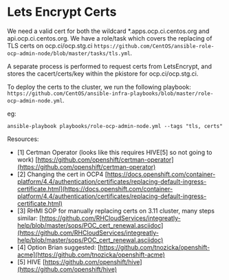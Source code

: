 # Lets Encrypt Certs
We need a valid cert for both the wildcard \*.apps.ocp.ci.centos.org and api.ocp.ci.centos.org. We have a role/task which covers the replacing of TLS certs on ocp.ci/ocp.stg.ci `https://github.com/CentOS/ansible-role-ocp-admin-node/blob/master/tasks/tls.yml`.

A separate process is performed to request certs from LetsEncrypt, and stores the cacert/certs/key within the pkistore for ocp.ci/ocp.stg.ci.

To deploy the certs to the cluster, we run the following playbook: `https://github.com/CentOS/ansible-infra-playbooks/blob/master/role-ocp-admin-node.yml`.

eg:

```
ansible-playbook playbooks/role-ocp-admin-node.yml --tags "tls, certs"
```


Resources:
*   [1] Certman Operator (looks like this requires HIVE[5] so not going to work) [https://github.com/openshift/certman-operator](https://github.com/openshift/certman-operator)
*   [2] Changing the cert in OCP4 [https://docs.openshift.com/container-platform/4.4/authentication/certificates/replacing-default-ingress-certificate.html](https://docs.openshift.com/container-platform/4.4/authentication/certificates/replacing-default-ingress-certificate.html)
*   [3] RHMI SOP for manually replacing certs on 3.11 cluster, many steps similar: [https://github.com/RHCloudServices/integreatly-help/blob/master/sops/POC_cert_renewal.asciidoc](https://github.com/RHCloudServices/integreatly-help/blob/master/sops/POC_cert_renewal.asciidoc)
*   [4] Option Brian suggested:  [https://github.com/tnozicka/openshift-acme](https://github.com/tnozicka/openshift-acme)
*   [5] HIVE [https://github.com/openshift/hive](https://github.com/openshift/hive)
